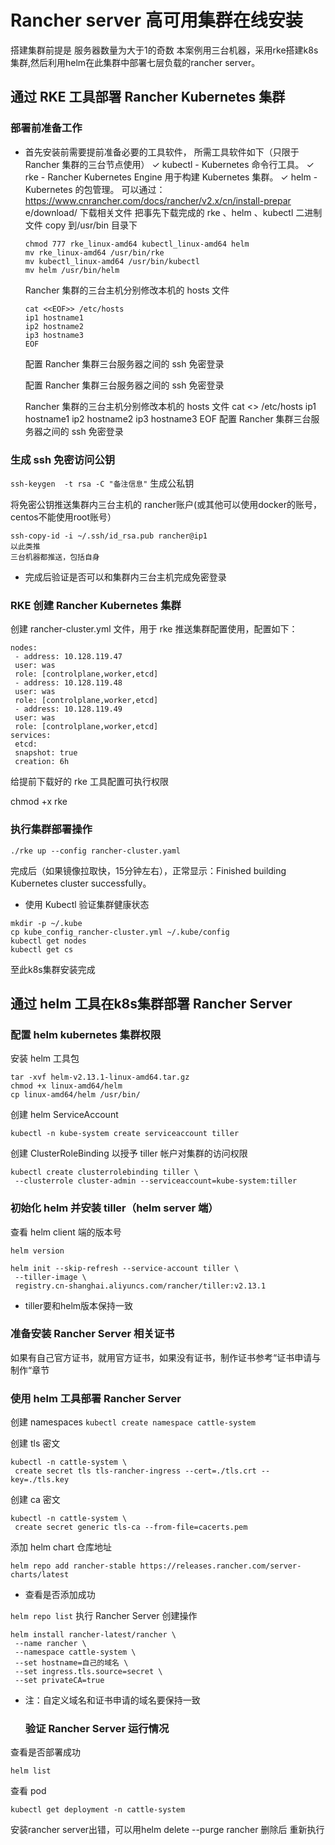 # Rancher server 高可用集群在线安装

搭建集群前提是 服务器数量为大于1的奇数 本案例用三台机器，采用rke搭建k8s集群,然后利用helm在此集群中部署七层负载的rancher server。

## 通过 RKE 工具部署 Rancher Kubernetes 集群

### 部署前准备工作

- 首先安装前需要提前准备必要的工具软件，
  所需工具软件如下（只限于 Rancher 集群的三台节点使用）
  ✓ kubectl - Kubernetes 命令行工具。
  ✓ rke - Rancher Kubernetes Engine 用于构建 Kubernetes 集群。
  ✓ helm - Kubernetes 的包管理。
  可以通过：https://www.cnrancher.com/docs/rancher/v2.x/cn/install-prepar
  e/download/ 下载相关文件
  把事先下载完成的 rke 、helm 、kubectl 二进制文件 copy 到/usr/bin 目录下

  ```
  chmod 777 rke_linux-amd64 kubectl_linux-amd64 helm
  mv rke_linux-amd64 /usr/bin/rke
  mv kubectl_linux-amd64 /usr/bin/kubectl
  mv helm /usr/bin/helm
  ```

  Rancher 集群的三台主机分别修改本机的 hosts 文件

  ```
  cat <<EOF>> /etc/hosts
  ip1 hostname1
  ip2 hostname2
  ip3 hostname3
  EOF
  ```

  配置 Rancher 集群三台服务器之间的 ssh 免密登录
  

  配置 Rancher 集群三台服务器之间的 ssh 免密登录
  

  Rancher 集群的三台主机分别修改本机的 hosts 文件
  cat <<EOF>> /etc/hosts
  ip1 hostname1
  ip2 hostname2
  ip3 hostname3
  EOF
  配置 Rancher 集群三台服务器之间的 ssh 免密登录


### 生成 ssh 免密访问公钥
`ssh-keygen  -t rsa -C "备注信息"` 生成公私钥

将免密公钥推送集群内三台主机的 rancher账户(或其他可以使用docker的账号，centos不能使用root账号）

```
ssh-copy-id -i ~/.ssh/id_rsa.pub rancher@ip1
以此类推
三台机器都推送，包括自身
```

- 完成后验证是否可以和集群内三台主机完成免密登录

###  RKE 创建 Rancher Kubernetes 集群

创建 rancher-cluster.yml 文件，用于 rke 推送集群配置使用，配置如下：

```
nodes:
 - address: 10.128.119.47
 user: was
 role: [controlplane,worker,etcd]
 - address: 10.128.119.48
 user: was
 role: [controlplane,worker,etcd]
 - address: 10.128.119.49
 user: was
 role: [controlplane,worker,etcd]
services:
 etcd:
 snapshot: true
 creation: 6h

```

给提前下载好的 rke 工具配置可执行权限

chmod +x rke
### 执行集群部署操作
`./rke up --config rancher-cluster.yaml`

完成后（如果镜像拉取快，15分钟左右），正常显示：Finished building Kubernetes cluster successfully。

-  使用 Kubectl 验证集群健康状态

  ```
  mkdir -p ~/.kube
  cp kube_config_rancher-cluster.yml ~/.kube/config
  kubectl get nodes
  kubectl get cs
  ```

  至此k8s集群安装完成



## 通过 helm 工具在k8s集群部署 Rancher Server

###  配置 helm kubernetes 集群权限

安装 helm 工具包

```
tar -xvf helm-v2.13.1-linux-amd64.tar.gz
chmod +x linux-amd64/helm
cp linux-amd64/helm /usr/bin/
```

创建 helm ServiceAccount

```
kubectl -n kube-system create serviceaccount tiller
```



创建 ClusterRoleBinding 以授予 tiller 帐户对集群的访问权限

```
kubectl create clusterrolebinding tiller \
 --clusterrole cluster-admin --serviceaccount=kube-system:tiller
```

### 初始化 helm 并安装 tiller（helm server 端）

查看 helm client 端的版本号

```
helm version

helm init --skip-refresh --service-account tiller \
 --tiller-image \
 registry.cn-shanghai.aliyuncs.com/rancher/tiller:v2.13.1
```


 - tiller要和helm版本保持一致

### 准备安装 Rancher Server 相关证书

如果有自己官方证书，就用官方证书，如果没有证书，制作证书参考“证书申请与制作“章节

### 使用 helm 工具部署 Rancher Server

创建 namespaces
`kubectl create namespace cattle-system`


创建 tls 密文

```
kubectl -n cattle-system \
 create secret tls tls-rancher-ingress --cert=./tls.crt --key=./tls.key
```



创建 ca 密文

```
kubectl -n cattle-system \
 create secret generic tls-ca --from-file=cacerts.pem
```


添加 helm chart 仓库地址

```
helm repo add rancher-stable https://releases.rancher.com/server-charts/latest
```


- 查看是否添加成功

`helm repo list`
执行 Rancher Server 创建操作

```
helm install rancher-latest/rancher \
 --name rancher \
 --namespace cattle-system \
 --set hostname=自己的域名 \
 --set ingress.tls.source=secret \
 --set privateCA=true
```

- 注：自定义域名和证书申请的域名要保持一致

  ### 验证 Rancher Server 运行情况

查看是否部署成功

`helm list`

查看 pod

`kubectl get deployment -n cattle-system`

安装rancher server出错，可以用helm delete --purge rancher 删除后 重新执行